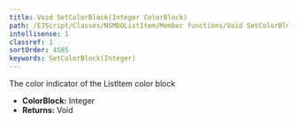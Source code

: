 ```yaml
---
title: Void SetColorBlock(Integer ColorBlock)
path: /EJScript/Classes/NSMDOListItem/Member functions/Void SetColorBlock(Integer p_0)
intellisense: 1
classref: 1
sortOrder: 4585
keywords: SetColorBlock(Integer)
---
```



The color indicator of the ListItem color block



* **ColorBlock:** Integer
* **Returns:** Void



